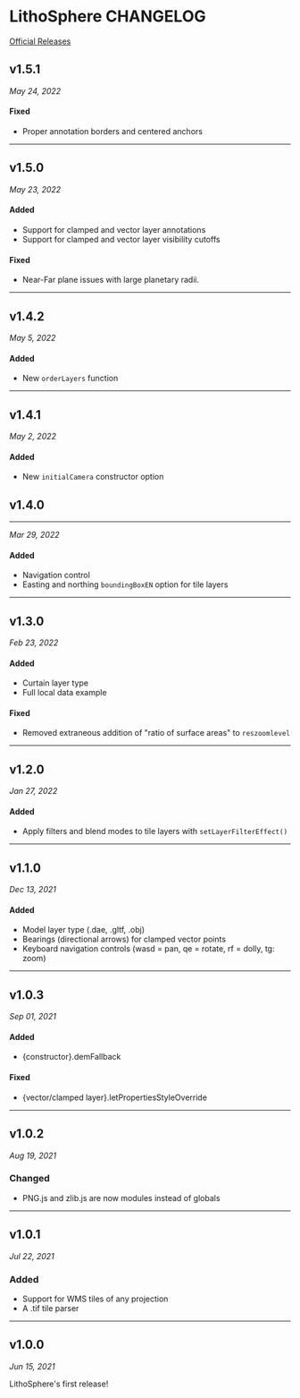 # LithoSphere CHANGELOG

[Official Releases](https://github.com/NASA-AMMOS/LithoSphere/releases)

## v1.5.1

_May 24, 2022_

#### Fixed

-   Proper annotation borders and centered anchors

---

## v1.5.0

_May 23, 2022_

#### Added

-   Support for clamped and vector layer annotations
-   Support for clamped and vector layer visibility cutoffs

#### Fixed

-   Near-Far plane issues with large planetary radii.

---

## v1.4.2

_May 5, 2022_

#### Added

-   New `orderLayers` function

---

## v1.4.1

_May 2, 2022_

#### Added

-   New `initialCamera` constructor option

## v1.4.0

---

_Mar 29, 2022_

#### Added

-   Navigation control
-   Easting and northing `boundingBoxEN` option for tile layers

---

## v1.3.0

_Feb 23, 2022_

#### Added

-   Curtain layer type
-   Full local data example

#### Fixed

-   Removed extraneous addition of "ratio of surface areas" to `reszoomlevel`

---

## v1.2.0

_Jan 27, 2022_

#### Added

-   Apply filters and blend modes to tile layers with `setLayerFilterEffect()`

---

## v1.1.0

_Dec 13, 2021_

#### Added

-   Model layer type (.dae, .gltf, .obj)
-   Bearings (directional arrows) for clamped vector points
-   Keyboard navigation controls (wasd = pan, qe = rotate, rf = dolly, tg: zoom)

---

## v1.0.3

_Sep 01, 2021_

#### Added

-   {constructor}.demFallback

#### Fixed

-   {vector/clamped layer}.letPropertiesStyleOverride

---

## v1.0.2

_Aug 19, 2021_

### Changed

-   PNG.js and zlib.js are now modules instead of globals

---

## v1.0.1

_Jul 22, 2021_

### Added

-   Support for WMS tiles of any projection
-   A .tif tile parser

---

## v1.0.0

_Jun 15, 2021_

LithoSphere's first release!

